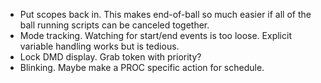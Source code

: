 - Put scopes back in. This makes end-of-ball so much easier if all of the ball running scripts can be canceled together.
- Mode tracking. Watching for start/end events is too loose. Explicit variable handling works but is tedious.
- Lock DMD display. Grab token with priority?
- Blinking. Maybe make a PROC specific action for schedule.
